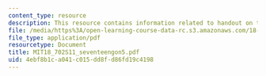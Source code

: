 ```yaml
---
content_type: resource
description: This resource contains information related to handout on the seventeengon.
file: /media/https%3A/open-learning-course-data-rc.s3.amazonaws.com/18-702-algebra-ii-spring-2011/4ebf8b1ca041c015dd8fd86fd19c4198_MIT18_702S11_seventeengon5.pdf
file_type: application/pdf
resourcetype: Document
title: MIT18_702S11_seventeengon5.pdf
uid: 4ebf8b1c-a041-c015-dd8f-d86fd19c4198
---
```

